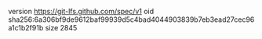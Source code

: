 version https://git-lfs.github.com/spec/v1
oid sha256:6a306bf9de9612baf99939d5c4bad4044903839b7eb3ead27cec96a1c1b2f91b
size 2845
